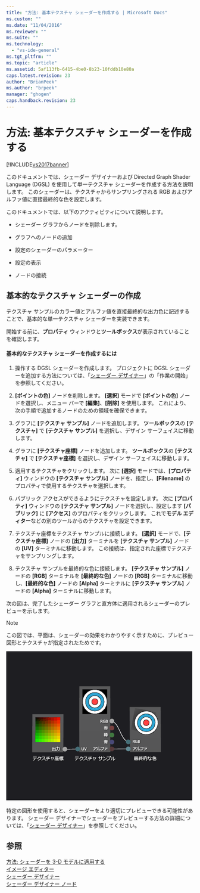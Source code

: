 ```yaml
---
title: "方法: 基本テクスチャ シェーダーを作成する | Microsoft Docs"
ms.custom: ""
ms.date: "11/04/2016"
ms.reviewer: ""
ms.suite: ""
ms.technology: 
  - "vs-ide-general"
ms.tgt_pltfrm: ""
ms.topic: "article"
ms.assetid: 5af113fb-6415-4be0-8b23-10fddb10e80a
caps.latest.revision: 23
author: "BrianPeek"
ms.author: "brpeek"
manager: "ghogen"
caps.handback.revision: 23
---
```

# 方法: 基本テクスチャ シェーダーを作成する
[!INCLUDE[vs2017banner](../code-quality/includes/vs2017banner.md)]

このドキュメントでは、シェーダー デザイナーおよび Directed Graph Shader Language \(DGSL\) を使用して単一テクスチャ シェーダーを作成する方法を説明します。  このシェーダーは、テクスチャからサンプリングされる RGB およびアルファ値に直接最終的な色を設定します。  
  
 このドキュメントでは、以下のアクティビティについて説明します。  
  
-   シェーダー グラフからノードを削除します。  
  
-   グラフへのノードの追加  
  
-   設定のシェーダーのパラメーター  
  
-   設定の表示  
  
-   ノードの接続  
  
## 基本的なテクスチャ シェーダーの作成  
 テクスチャ サンプルのカラー値とアルファ値を直接最終的な出力色に記述することで、基本的な単一テクスチャ シェーダーを実装できます。  
  
 開始する前に、**プロパティ** ウィンドウと**ツールボックス**が表示されていることを確認します。  
  
#### 基本的なテクスチャ シェーダーを作成するには  
  
1.  操作する DGSL シェーダーを作成します。  プロジェクトに DGSL シェーダーを追加する方法については、「[シェーダー デザイナー](../designers/shader-designer.md)」の「作業の開始」を参照してください。  
  
2.  **\[ポイントの色\]** ノードを削除します。  **\[選択\]** モードで **\[ポイントの色\]** ノードを選択し、メニュー バーで **\[編集\]**、**\[削除\]** を使用します。  これにより、次の手順で追加するノードのための領域を確保できます。  
  
3.  グラフに **\[テクスチャ サンプル\]** ノードを追加します。  **ツールボックス**の **\[テクスチャ\]** で **\[テクスチャ サンプル\]** を選択し、デザイン サーフェイスに移動します。  
  
4.  グラフに **\[テクスチャ座標\]** ノードを追加します。  **ツールボックス**の **\[テクスチャ\]** で **\[テクスチャ座標\]** を選択し、デザイン サーフェイスに移動します。  
  
5.  適用するテクスチャをクリックします。  次に **\[選択\]** モードでは、**\[プロパティ\]** ウィンドウの **\[テクスチャ サンプル\]** ノードを、指定し、**\[Filename\]** のプロパティで使用するテクスチャを選択します。  
  
6.  パブリック アクセスができるようにテクスチャを設定します。  次に **\[プロパティ\]** ウィンドウの **\[テクスチャ サンプル\]** ノードを選択し、設定します **\[パブリック\]** に **\[アクセス\]** のプロパティをクリックします。  これで**モデル エディター**などの別のツールからのテクスチャを設定できます。  
  
7.  テクスチャ座標をテクスチャ サンプルに接続します。  **\[選択\]** モードで、**\[テクスチャ座標\]** ノードの **\[出力\]** ターミナルを **\[テクスチャ サンプル\]** ノードの **\[UV\]** ターミナルに移動します。  この接続は、指定された座標でテクスチャをサンプリングします。  
  
8.  テクスチャ サンプルを最終的な色に接続します。  **\[テクスチャ サンプル\]** ノードの **\[RGB\]** ターミナルを **\[最終的な色\]** ノードの **\[RGB\]** ターミナルに移動し、**\[最終的な色\]** ノードの **\[Alpha\]** ターミナルに **\[テクスチャ サンプル\]** ノードの **\[Alpha\]** ターミナルに移動します。  
  
 次の図は、完了したシェーダー グラフと直方体に適用されるシェーダーのプレビューを示します。  
  
> [!NOTE]
>  この図では、平面は、シェーダーの効果をわかりやすく示すために、プレビュー図形とテクスチャが指定されたためです。  
  
 ![シェーダー グラフとその効果のプレビュー](../designers/media/digit-texture-effect.png "Digit\-Texture\-Effect")  
  
 特定の図形を使用すると、シェーダーをより適切にプレビューできる可能性があります。  シェーダー デザイナーでシェーダーをプレビューする方法の詳細については、「[シェーダー デザイナー](../designers/shader-designer.md)」を参照してください。  
  
## 参照  
 [方法: シェーダーを 3\-D モデルに適用する](../designers/how-to-apply-a-shader-to-a-3-d-model.md)   
 [イメージ エディター](../designers/image-editor.md)   
 [シェーダー デザイナー](../designers/shader-designer.md)   
 [シェーダー デザイナー ノード](../designers/shader-designer-nodes.md)